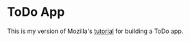 # ToDo App
This is my version of Mozilla's [tutorial](https://developer.mozilla.org/en-US/docs/Learn/Tools_and_testing/Client-side_JavaScript_frameworks/React_todo_list_beginning) for building a ToDo app. 

